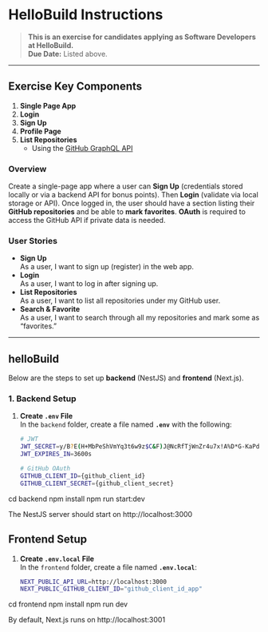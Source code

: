 # HelloBuild Instructions

> **This is an exercise for candidates applying as Software Developers at HelloBuild.**  
> **Due Date:** Listed above.

---

## Exercise Key Components

1. **Single Page App**  
2. **Login**  
3. **Sign Up**  
4. **Profile Page**  
5. **List Repositories**  
   - Using the [GitHub GraphQL API](https://developer.github.com/v4/object/user/)

### Overview

Create a single-page app where a user can **Sign Up** (credentials stored locally or via a backend API for bonus points). Then **Login** (validate via local storage or API). Once logged in, the user should have a section listing their **GitHub repositories** and be able to **mark favorites**. **OAuth** is required to access the GitHub API if private data is needed.

### User Stories

- **Sign Up**  
  As a user, I want to sign up (register) in the web app.  
- **Login**  
  As a user, I want to log in after signing up.  
- **List Repositories**  
  As a user, I want to list all repositories under my GitHub user.  
- **Search & Favorite**  
  As a user, I want to search through all my repositories and mark some as “favorites.”

---

## helloBuild

Below are the steps to set up **backend** (NestJS) and **frontend** (Next.js).  

### 1. Backend Setup

1. **Create `.env` File**  
   In the `backend` folder, create a file named **`.env`** with the following:

   ```bash
   # JWT
   JWT_SECRET=y/B?E(H+MbPeShVmYq3t6w9z$C&F)J@NcRfTjWnZr4u7x!A%D*G-KaPdSgVkXp2s
   JWT_EXPIRES_IN=3600s

   # GitHub OAuth
   GITHUB_CLIENT_ID={github_client_id}
   GITHUB_CLIENT_SECRET={github_client_secret}

cd backend
npm install
npm run start:dev

The NestJS server should start on http://localhost:3000

## Frontend Setup

1. **Create `.env.local` File**  
   In the `frontend` folder, create a file named **`.env.local`**:

   ```bash
   NEXT_PUBLIC_API_URL=http://localhost:3000
   NEXT_PUBLIC_GITHUB_CLIENT_ID="github_client_id_app"

cd frontend
npm install
npm run dev

By default, Next.js runs on http://localhost:3001